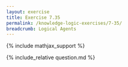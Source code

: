 ```yaml
---
layout: exercise
title: Exercise 7.35
permalink: /knowledge-logic-exercises/7-35/
breadcrumb: Logical Agents
---
```


{% include mathjax_support %}

<div><i class="arrow-up loader" data-chapter="knowledge-logic-exercises" data-exercise="ex_35" data-rating="0"></i></div>
{% include_relative question.md %}
